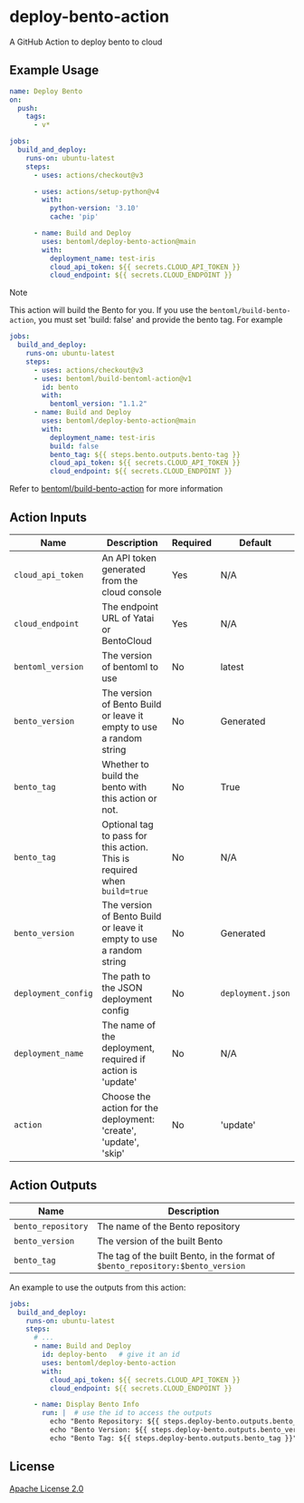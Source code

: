 # deploy-bento-action
A GitHub Action to deploy bento to cloud

## Example Usage

```yaml
name: Deploy Bento
on:
  push:
    tags:
      - v*

jobs:
  build_and_deploy:
    runs-on: ubuntu-latest
    steps:
      - uses: actions/checkout@v3

      - uses: actions/setup-python@v4
        with:
          python-version: '3.10'
          cache: 'pip'

      - name: Build and Deploy
        uses: bentoml/deploy-bento-action@main
        with:
          deployment_name: test-iris
          cloud_api_token: ${{ secrets.CLOUD_API_TOKEN }}
          cloud_endpoint: ${{ secrets.CLOUD_ENDPOINT }}
```

> [!NOTE]
> This action will build the Bento for you.
> If you use the `bentoml/build-bento-action`, you must set 'build: false' and provide the bento tag.
> For example
> ```yaml
> jobs:
>   build_and_deploy:
>     runs-on: ubuntu-latest
>     steps:
>       - uses: actions/checkout@v3
>       - uses: bentoml/build-bentoml-action@v1
>         id: bento
>         with:
>           bentoml_version: "1.1.2"
>       - name: Build and Deploy
>         uses: bentoml/deploy-bento-action@main
>         with:
>           deployment_name: test-iris
>           build: false
>           bento_tag: ${{ steps.bento.outputs.bento-tag }}
>           cloud_api_token: ${{ secrets.CLOUD_API_TOKEN }}
>           cloud_endpoint: ${{ secrets.CLOUD_ENDPOINT }}
> ```
>
> Refer to [bentoml/build-bento-action](https://github.com/bentoml/build-bento-action) for more information

## Action Inputs

| Name                | Description                                                         | Required | Default           |
| ------------------- | ------------------------------------------------------------------- | -------- | ----------------- |
| `cloud_api_token`   | An API token generated from the cloud console                       | Yes      | N/A               |
| `cloud_endpoint`    | The endpoint URL of Yatai or BentoCloud                             | Yes      | N/A               |
| `bentoml_version`   | The version of bentoml to use                                       | No       | latest            |
| `bento_version`     | The version of Bento Build or leave it empty to use a random string | No       | Generated         |
| `bento_tag`         | Whether to build the bento with this action or not.  | No       | True         |
| `bento_tag`         | Optional tag to pass for this action. This is required when `build=true` | No       | N/A         |
| `bento_version`     | The version of Bento Build or leave it empty to use a random string | No       | Generated         |
| `deployment_config` | The path to the JSON deployment config                              | No       | `deployment.json` |
| `deployment_name`   | The name of the deployment, required if action is 'update'          | No       | N/A               |
| `action`            | Choose the action for the deployment: 'create', 'update', 'skip'    | No       | 'update'          |

## Action Outputs

| Name               | Description                                                                     |
| ------------------ | ------------------------------------------------------------------------------- |
| `bento_repository` | The name of the Bento repository                                                |
| `bento_version`    | The version of the built Bento                                                  |
| `bento_tag`        | The tag of the built Bento, in the format of `$bento_repository:$bento_version` |

An example to use the outputs from this action:

```yaml
jobs:
  build_and_deploy:
    runs-on: ubuntu-latest
    steps:
      # ...
      - name: Build and Deploy
        id: deploy-bento   # give it an id
        uses: bentoml/deploy-bento-action
        with:
          cloud_api_token: ${{ secrets.CLOUD_API_TOKEN }}
          cloud_endpoint: ${{ secrets.CLOUD_ENDPOINT }}

      - name: Display Bento Info
        run: |  # use the id to access the outputs
          echo "Bento Repository: ${{ steps.deploy-bento.outputs.bento_repository }}"
          echo "Bento Version: ${{ steps.deploy-bento.outputs.bento_version }}"
          echo "Bento Tag: ${{ steps.deploy-bento.outputs.bento_tag }}"
```

## License

[Apache License 2.0]([LICENSE](https://github.com/bentoml/deploy-bento-action/blob/main/LICENSE))
